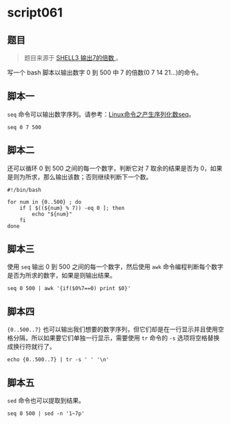 # script061
## 题目

> 题目来源于 [SHELL3 输出7的倍数 ](https://www.nowcoder.com/practice/8b85768394304511b0eb887244e51872?tpId=195&tags=&title=&difficulty=0&judgeStatus=0&rp=1&sourceUrl=%2Fexam%2Foj%3Fpage%3D1%26tab%3DSHELL%25E7%25AF%2587%26topicId%3D195)。

写一个 bash 脚本以输出数字 0 到 500 中 7 的倍数(0 7 14 21...)的命令。





## 脚本一

`seq` 命令可以输出数字序列。请参考：[Linux命令之产生序列化数seq](https://blog.csdn.net/cnds123321/article/details/125116743)。

```shell
seq 0 7 500
```





## 脚本二

还可以循环 0 到 500 之间的每一个数字，判断它对 7 取余的结果是否为 0，如果是则为所求，那么输出该数；否则继续判断下一个数。

```shell
#!/bin/bash

for num in {0..500} ; do
    if [ $((${num} % 7)) -eq 0 ]; then
        echo "${num}"
    fi
done
```





## 脚本三

使用 `seq` 输出 0 到 500 之间的每一个数字，然后使用 `awk` 命令编程判断每个数字是否为所求的数字，如果是则输出结果。

```shell
seq 0 500 | awk '{if($0%7==0) print $0}'
```





## 脚本四

`{0..500..7}` 也可以输出我们想要的数字序列，但它们却是在一行显示并且使用空格分隔，所以如果要它们单独一行显示，需要使用 `tr` 命令的 `-s` 选项将空格替换成换行符就行了。

```shell
echo {0..500..7} | tr -s ' ' '\n'
```





## 脚本五

`sed` 命令也可以提取到结果。

```shell
seq 0 500 | sed -n '1~7p'
```
